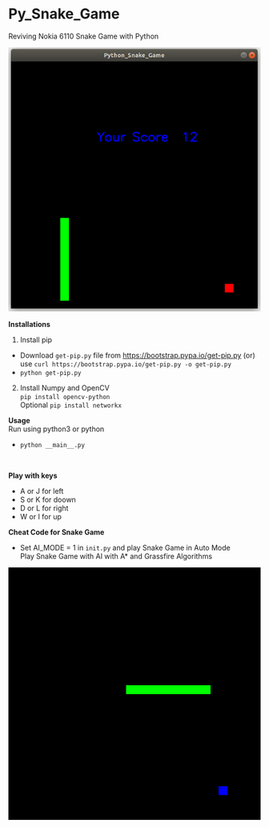 # Py_Snake_Game
Reviving Nokia 6110 Snake Game with Python

<img src="Image.png" width="600" text="Sample Game Image"></br>

**Installations**
1. Install pip
* Download `get-pip.py` file from https://bootstrap.pypa.io/get-pip.py
(or) <br> use `curl https://bootstrap.pypa.io/get-pip.py -o get-pip.py`
* `python get-pip.py`

2. Install Numpy and OpenCV <br>
`pip install opencv-python`
<br>Optional
`pip install networkx` 

**Usage** <br>
Run using python3 or python <br>
* `python __main__.py`
<br>

**Play with keys** 
<br>
* A or J for left <br>
* S or K for doown <br>
* D or L for right <br>
* W or I for up <br>

**Cheat Code for Snake Game** 
<br>
* Set AI_MODE = 1 in `init.py` and play Snake Game in Auto Mode<br>
Play Snake Game with AI with A* and Grassfire Algorithms<br>

<img src="AI_Mode.gif" width="600" text="AI Mode"></br>

